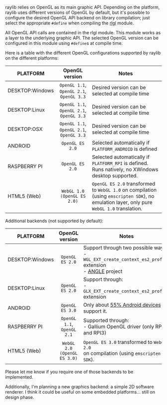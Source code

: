 raylib relies on OpenGL as its main graphic API. Depending on the platform, raylib uses different versions of OpenGL by default, but it's possible to configure the desired OpenGL API backend on library compilation; just select the appropriate `#define` when compiling the [rlgl](https://github.com/raysan5/raylib/blob/develop/src/rlgl.c) module.

All OpenGL API calls are contained in the rlgl module. This module works as a layer to the underlying graphic API. The selected OpenGL version can be configured in this module using `#define`s at compile time.

Here is a table with the different OpenGL configurations supported by raylib on the different platforms:

PLATFORM | OpenGL version | Notes
--- | :-------: | ---
DESKTOP:Windows | `OpenGL 1.1`,<br> `OpenGL 2.1`,<br> `OpenGL 3.3` | Desired version can be selected at compile time
DESKTOP:Linux | `OpenGL 1.1`,<br> `OpenGL 2.1`,<br> `OpenGL 3.3` | Desired version can be selected at compile time
DESKTOP:OSX | `OpenGL 1.1`,<br> `OpenGL 2.1`,<br> `OpenGL 3.3` | Desired version can be selected at compile time
ANDROID| `OpenGL ES 2.0` | Selected automatically if `PLATFORM_ANDROID` is defined
RASPBERRY PI | `OpenGL ES 2.0` | Selected automatically if `PLATFORM_RPI` is defined.<br> Runs natively, no XWindows desktop supported.
HTML5 (Web) | `WebGL 1.0 (OpenGL ES 2.0)` | `OpenGL ES 2.0` transformed to `WebGL 1.0` on compilation <br>(using `emscripten SDK`), no emulation layer, only pure `WebGL 1.0` translation.

Additional backends (not supported by default): 

PLATFORM | OpenGL version | Notes
--- | :-------: | ---
DESKTOP:Windows | `OpenGL ES 2.0` | Support through two possible ways: <br> - `WGL_EXT_create_context_es2_profile` extension<br> - [ANGLE](https://github.com/google/angle) project
DESKTOP:Linux | `OpenGL ES 2.0` | Support through: <br> - `GLX_EXT_create_context_es2_profile` extension
ANDROID | `OpenGL ES 3.0` | Only about [55% Android devices](https://developer.android.com/about/dashboards/index.html) support it.
RASPBERRY PI | `OpenGL 1.1`,<br> `OpenGL 2.1` | Supported through: <br> - Gallium OpenGL driver (only RPI2 and RPI3)
HTML5 (Web) | `WebGL 2.0` <br>`(OpenGL ES 3.0)` | `OpenGL ES 3.0` transformed to `WebGL 2.0` <br> on compilation (using `emscripten SDK`).

Please let me know if you require one of those backends to be implemented.

Additionally, I'm planning a new graphics backend: a simple 2D software renderer. I think it could be useful on some embedded platforms... still on design phase.

